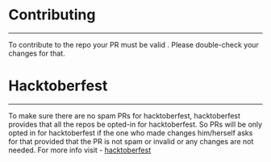 # Contributing
<hr>
 
To contribute to the repo your PR must be valid . Please double-check your changes for that. 

# Hacktoberfest
<hr>

To make sure there are no spam PRs for hacktoberfest, hacktoberfest provides that all the repos be opted-in for hacktoberfest. So PRs will be only opted in for hacktoberfest if the 
one who made changes him/herself asks for that provided that the PR is not spam or invalid or any changes are not needed. For more info  visit - [hacktoberfest](https://hacktoberfest.digitalocean.com)

